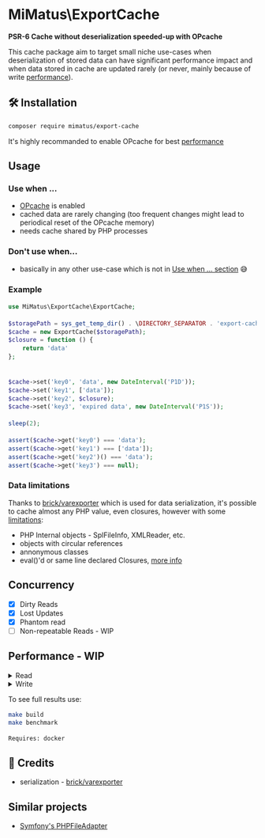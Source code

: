 # MiMatus\ExportCache
**PSR-6 Cache without deserialization speeded-up with OPcache**

This cache package aim to target small niche use-cases when deserialization of stored data can have significant performance impact and when data stored in cache are updated rarely (or never, mainly because of write [performance](#performance)).


## 🛠 Installation
```bash
composer require mimatus/export-cache
```
It's highly recommanded to enable OPcache for best [performance](#performance)

## Usage
### Use when ...
- [OPcache](https://www.php.net/manual/en/book.OPcache.php) is enabled
- cached data are rarely changing (too frequent changes might lead to periodical reset of the OPcache memory)
- needs cache shared by PHP processes

### Don't use when...
- basically in any other use-case which is not in [Use when ... section](#use-when) 😅


### Example

```php
use MiMatus\ExportCache\ExportCache;

$storagePath = sys_get_temp_dir() . \DIRECTORY_SEPARATOR . 'export-cache';
$cache = new ExportCache($storagePath);
$closure = function () {
    return 'data'
};


$cache->set('key0', 'data', new DateInterval('P1D'));
$cache->set('key1', ['data']);
$cache->set('key2', $closure);
$cache->set('key3', 'expired data', new DateInterval('P1S'));

sleep(2);

assert($cache->get('key0') === 'data');
assert($cache->get('key1') === ['data']);
assert($cache->get('key2')() === 'data');
assert($cache->get('key3') === null);

```

### Data limitations
Thanks to [brick/varexporter](https://github.com/brick/varexporter) which is used for data serialization, it's possible to cache almost any PHP value, even closures, however with some [limitations](https://github.com/brick/varexporter#limitations):  
- PHP Internal objects - SplFileInfo, XMLReader, etc.
- objects with circular references
- annonymous classes
- eval()'d or same line declared Closures, [more info](https://github.com/brick/varexporter#caveats)

## Concurrency
- [x] Dirty Reads
- [x] Lost Updates
- [x] Phantom read
- [ ] Non-repeatable Reads - WIP

## Performance - WIP 

<details><summary>Read</summary>
    <img src="bench-read.png" />
</details>
<details><summary>Write</summary>
    <img src="bench-write.png" />
</details>  

To see full results use:  
```bash
make build
make benchmark
```
`Requires: docker`

## 💌 Credits
- serialization - [brick/varexporter](https://github.com/brick/varexporter)

## Similar projects
- [Symfony's PHPFileAdapter](https://github.com/symfony/cache/blob/6.3/Adapter/PhpFilesAdapter.php)
